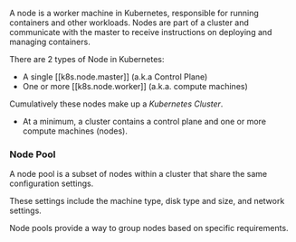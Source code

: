 
A node is a worker machine in Kubernetes, responsible for running containers and other workloads. Nodes are part of a cluster and communicate with the master to receive instructions on deploying and managing containers.

There are 2 types of Node in Kubernetes:
- A single [[k8s.node.master]] (a.k.a Control Plane)
- One or more [[k8s.node.worker]] (a.k.a. compute machines)

Cumulatively these nodes make up a *Kubernetes Cluster*.
- At a minimum, a cluster contains a control plane and one or more compute machines (nodes).

### Node Pool
A node pool is a subset of nodes within a cluster that share the same configuration settings. 

These settings include the machine type, disk type and size, and network settings. 

Node pools provide a way to group nodes based on specific requirements.